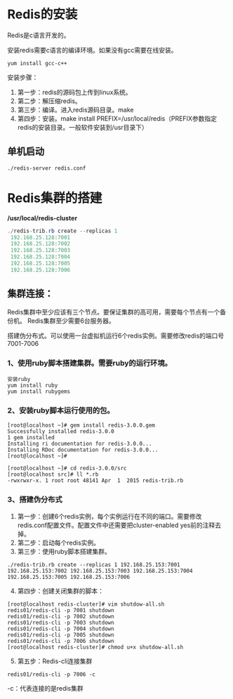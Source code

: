 # Redis的安装

Redis是c语言开发的。

安装redis需要c语言的编译环境。如果没有gcc需要在线安装。

```
yum install gcc-c++
```

安装步骤：

1. 第一步：redis的源码包上传到linux系统。
2. 第二步：解压缩redis。
3. 第三步：编译。进入redis源码目录。make 
4. 第四步：安装。make install PREFIX=/usr/local/redis（PREFIX参数指定redis的安装目录。一般软件安装到/usr目录下）

## 单机启动

```
./redis-server redis.conf
```



# Redis集群的搭建

**/usr/local/redis-cluster**

```java
./redis-trib.rb create --replicas 1 
 192.168.25.128:7001 
 192.168.25.128:7002 
 192.168.25.128:7003
 192.168.25.128:7004 
 192.168.25.128:7005 
 192.168.25.128:7006
```

## 集群连接：
Redis集群中至少应该有三个节点。要保证集群的高可用，需要每个节点有一个备份机。
Redis集群至少需要6台服务器。

搭建伪分布式。可以使用一台虚拟机运行6个redis实例。需要修改redis的端口号7001-7006

### 1、使用ruby脚本搭建集群。需要ruby的运行环境。

```
安装ruby
yum install ruby
yum install rubygems
```

### 2、安装ruby脚本运行使用的包。

```
[root@localhost ~]# gem install redis-3.0.0.gem 
Successfully installed redis-3.0.0
1 gem installed
Installing ri documentation for redis-3.0.0...
Installing RDoc documentation for redis-3.0.0...
[root@localhost ~]# 

[root@localhost ~]# cd redis-3.0.0/src
[root@localhost src]# ll *.rb
-rwxrwxr-x. 1 root root 48141 Apr  1  2015 redis-trib.rb
```

### 3、搭建伪分布式

1. 第一步：创建6个redis实例，每个实例运行在不同的端口。需要修改redis.conf配置文件。配置文件中还需要把cluster-enabled yes前的注释去掉。
2. 第二步：启动每个redis实例。
3. 第三步：使用ruby脚本搭建集群。
 ```
./redis-trib.rb create --replicas 1 192.168.25.153:7001 192.168.25.153:7002 192.168.25.153:7003 192.168.25.153:7004 192.168.25.153:7005 192.168.25.153:7006
 ```
4. 第四步：创建关闭集群的脚本：
```
[root@localhost redis-cluster]# vim shutdow-all.sh
redis01/redis-cli -p 7001 shutdown
redis01/redis-cli -p 7002 shutdown
redis01/redis-cli -p 7003 shutdown
redis01/redis-cli -p 7004 shutdown
redis01/redis-cli -p 7005 shutdown
redis01/redis-cli -p 7006 shutdown
[root@localhost redis-cluster]# chmod u+x shutdow-all.sh 
```
5. 第五步：Redis-cli连接集群
```
redis01/redis-cli -p 7006 -c
```

-c：代表连接的是redis集群



